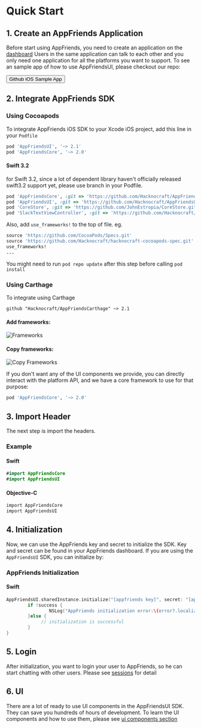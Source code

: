 # Quick Start
## 1. Create an AppFriends Application
Before start using AppFriends, you need to create an application on the [dashboard](http://appfriends.hacknocraft.com/landing/index) Users in the same application can talk to each other and you only need one application for all the platforms you want to support.
To see an sample app of how to use AppFriendsUI, please checkout our repo:

<a href="https://github.com/Hacknocraft/AppFriendsiOSSample">
<button class="btn btn-info">Github iOS Sample App</button>  
</a>

## 2. Integrate AppFriends SDK
### Using Cocoapods
To integrate AppFriends iOS SDK to your Xcode iOS project, add this line in your `Podfile`
``` ruby
pod 'AppFriendsUI', '~> 2.1'
pod 'AppFriendsCore', '~> 2.0'
```
#### Swift 3.2
for Swift 3.2, since a lot of dependent library haven't officially released swift3.2 support yet, please use branch in your Podfile.
``` ruby
pod 'AppFriendsCore', :git => 'https://github.com/Hacknocraft/AppFriendsCore.git', :branch => 'swift3_2'
pod 'AppFriendsUI', :git => 'https://github.com/Hacknocraft/AppFriendsUI.git', :branch => 'swift3_2'
pod 'CoreStore', :git => 'https://github.com/JohnEstropia/CoreStore.git', :branch => 'prototype/Swift_3_2'
pod 'SlackTextViewController', :git => 'https://github.com/Hacknocraft/SlackTextViewController.git', :branch => 'master'
```

Also, add `use_frameworks!` to the top of file. eg.
``` ruby
source 'https://github.com/CocoaPods/Specs.git'
source 'https://github.com/Hacknocraft/hacknocraft-cocoapods-spec.git'
use_frameworks!
...
```

You might need to run `pod repo update` after this step before calling `pod install`

### Using Carthage
To integrate using Carthage

`github "Hacknocraft/AppFriendsCarthage" ~> 2.1`

#### Add frameworks:
![Frameworks](http://res.cloudinary.com/hacknocraft-appfriends/image/upload/v1493874920/Screen_Shot_2017-05-04_at_1.14.11_AM_kywady.png)

#### Copy frameworks:
![Copy Frameworks](http://res.cloudinary.com/hacknocraft-appfriends/image/upload/v1493874915/Screen_Shot_2017-05-04_at_1.13.57_AM_gsfifq.png)

If you don't want any of the UI components we provide, you can directly interact with the platform API, and we have a core framework to use for that purpose:
``` ruby
pod 'AppFriendsCore', '~> 2.0'
```

## 3. Import Header
The next step is import the headers.

### Example

#### Swift
``` swift
#import AppFriendsCore
#import AppFriendsUI
```

#### Objective-C
```Objective-C
import AppFriendsCore
import AppFriendsUI
```
## 4. Initialization
Now, we can use the AppFriends key and secret to initialize the SDK. Key and secret can be found in your AppFriends dashboard. If you are using the `AppFriendsUI` SDK, you can initialize by:

### AppFriends Initialization

#### Swift
```swift
AppFriendsUI.sharedInstance.initialize("[appfriends key]", secret: "[appfriends secret]") { (success, error) in
		if !success {
				NSLog("AppFriends initialization error:\(error?.localizedDescription)")
		}else {
			 // initialization is successful
		}
}
```

## 5. Login
After initialization, you want to login your user to AppFriends, so he can start chatting with other users. Please see [sessions](sessions.md) for detail

## 6. UI
There are a lot of ready to use UI components in the AppFriendsUI SDK. They can save you hundreds of hours of development. To learn the UI components and how to use them, please see [ui components section](ui_components.md)

